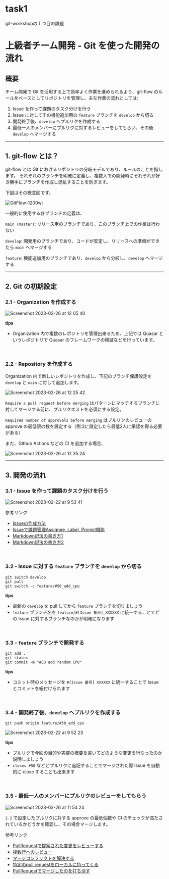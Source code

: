 # task1
git-workshopの１つ目の課題

# 上級者チーム開発 - Git を使った開発の流れ

## 概要

チーム開発で Git を活用する上で効率よく作業を進められるよう、git-flow のルールをベースとしてリポジトリを管理し、主な作業の流れとしては:
1. Issue を作って課題のタスク分けを行う
2. Issue に対してその機能追加用の ```feature``` ブランチを ```develop``` から切る
3. 開発終了後、```develop``` へプルリクを作成する
4. 最低一人のメンバーにプルリクに対するレビューをしてもらい、その後 ```develop``` へマージする

---

## 1. git-flow とは？

git-flow とは Git におけるリポジトリの分岐モデルであり、ルールのことを指します。
それぞれのブランチを明確に定義し、複数人での開発時にそれぞれが好き勝手にブランチを作成し混乱することを防ぎます。

下図はその概念図です。

![GitFlow-1200wi](https://user-images.githubusercontent.com/45121253/220487052-5c6afa1b-d283-4b55-b00b-74994aac8da1.png)

一般的に使用する各ブランチの定義は、

```main (master)```: リリース用のブランチであり、このブランチ上での作業は行わない

```develop```: 開発用のブランチであり、コードが安定し、リリースへの準備ができたら ```main``` へマージする

```feature```: 機能追加用のブランチであり、```develop``` から分岐し、```develop``` へマージする

---

## 2. Git の初期設定

### 2.1 - Organization を作成する

![Screenshot 2023-02-26 at 12 05 40](https://user-images.githubusercontent.com/45121253/221390035-79d95f3c-4474-4243-849e-334e650620fc.png)

**tips**
- Organization 内で複数のレポジトリを管理出来るため、上記では Quasar というレポジトリで Quasar のフレームワークの検証などを行っています。

<br />

### 2.2 - Repository を作成する

Organization 内で新しいレポジトリを作成し、下記のブランチ保護設定を ```develop``` と ```main``` に対して追加します。

![Screenshot 2023-02-26 at 12 25 42](https://user-images.githubusercontent.com/45121253/221390751-b60a42d3-f8b1-4cf6-9e95-2a76c6c189f3.png)

```Require a pull request before merging``` はパターンにマッチするブランチに対してマージする前に、プルリクエストを必須にする設定。

```Required number of approvals before merging``` はプルリクのレビューの approve の最低限の数を設定する（例:2に設定したら最低2人に承認を得る必要がある）

また、Github Actions などの CI を追加する場合、

![Screenshot 2023-02-26 at 12 35 24](https://user-images.githubusercontent.com/45121253/221390932-ab080dba-957d-4521-8a27-0d21b968a079.png)

---

## 3. 開発の流れ

### 3.1 - Issue を作って課題のタスク分けを行う
![Screenshot 2023-02-22 at 9 53 41](https://user-images.githubusercontent.com/45121253/220492780-2d96796f-e5bb-448f-a144-b70ee7b68fc0.png)

参考リンク
- [Issueの作成方法](https://docs.github.com/ja/issues/tracking-your-work-with-issues/creating-an-issue)
- [Issueで課題管理Assignee, Label, Project機能](https://style.potepan.com/articles/31077.html)
- [Markdown記法の書き方1](https://qiita.com/tbpgr/items/989c6badefff69377da7)
- [Markdown記法の書き方2](https://www.markdownguide.org/basic-syntax/)

<br />

### 3.2 - Issue に対する ```feature``` ブランチを ```develop``` から切る

```
git switch develop
git pull
git switch -c feature/#50_add_cpu
```

**tips**
- 最新の ```develop``` を pull してから ```feature``` ブランチを切りましょう
- ```feature``` ブランチ名を ```feature/#[Issue 番号]_XXXXXX``` に統一することでどの Issue に対するブランチなのかが明確になります

<br />

### 3.3 - ```feature``` ブランチで開発する

```
git add .
git status
git commit -m "#50 add random CPU"
```

**tips**
- コミット時のメッセージを ```#[Issue 番号] XXXXXX``` に統一することで Issue とコミットを紐付けられます

<br />

### 3.4 - 開発終了後、```develop``` へプルリクを作成する

```
git push origin feature/#50_add_cpu
```

![Screenshot 2023-02-22 at 9 52 23](https://user-images.githubusercontent.com/45121253/220492595-a6dafad3-aa0b-460b-9cc7-6355f7335ae3.png)

**tips**
- プルリクで今回の目的や実装の概要を書いてどのような変更を行なったのか説明しましょう
- ```closes #50``` などとプルリクに追記することでマージされた際 Issue を自動的に close することも出来ます

<br />

### 3.5 - 最低一人のメンバーにプルリクのレビューをしてもらう

![Screenshot 2023-02-26 at 11 54 24](https://user-images.githubusercontent.com/45121253/221389797-464e06b6-b13d-4572-9585-3c471f3a58f1.png)

```2.2``` で設定したプルリクに対する approve の最低個数や CI のチェックが満たされているかどうかを確認し、その場合マージします。

参考リンク
- [PullRequestで提案された変更をレビューする](https://docs.github.com/ja/pull-requests/collaborating-with-pull-requests/reviewing-changes-in-pull-requests/reviewing-proposed-changes-in-a-pull-request)
- [複数行へのレビュー](https://qiita.com/YumaInaura/items/65d59adbce322567ef14)
- [マージコンフリクトを解決する](https://docs.github.com/ja/pull-requests/collaborating-with-pull-requests/addressing-merge-conflicts/resolving-a-merge-conflict-on-github)
- [特定のpull requestをローカルに持ってくる](https://qiita.com/tarr1124/items/d807887418671adbc46f)
- [PullRequestでマージしたのを打ち消す](https://saikeblog.com/2020/03/09/github%E3%81%A7pull-request%E3%81%AE%E3%83%9E%E3%83%BC%E3%82%B8%E3%82%92%E6%89%93%E3%81%A1%E6%B6%88%E3%81%99%E6%96%B9%E6%B3%95/)

